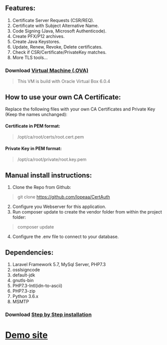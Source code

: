 ## Features:
1. Certificate Server Requests (CSR/REQ).<br />
2. Certificate with Subject Alternative Name.<br />
3. Code Signing (Java, Microsoft Authenticode).<br />
4. Create PFX/P12 archives.<br />
5. Create Java Keystores.<br />
6. Update, Renew, Revoke, Delete certificates.<br />
7. Check if CSR/Certificate/PrivateKey matches.<br />
8. More TLS tools...

### Download <a href="https://mega.nz/#!GMZSSCDD">Virtual Machine (.OVA)</a>
> This VM is build with Oracle Virtual Box 6.0.4

## How to use your own CA Certificate:
Replace the following files with your own CA Certificates and Private Key (Keep the names unchanged):
#### Certificate in PEM format:
> /opt/ca/root/certs/root.cert.pem
#### Private Key in PEM format:
> /opt/ca/root/private/root.key.pem

## Manual install instructions:
1. Clone the Repo from Github:
> git clone https://github.com/lopeaa/CertAuth
2. Configure you Webserver for this application.
3. Run composer update to create the vendor folder from within the project folder:
> composer update
4. Configure the .env file to connect to your database.

## Dependencies:
1. Laravel Framework 5.7, MySql Server, PHP7.3
2. osslsigncode
3. default-jdk
4. gnutls-bin
5. PHP7.3-Intl(idn-to-ascii)
6. PHP7.3-zip
7. Python 3.6.x
8. MSMTP

### Download <a href="https://liquabit.com/get/step-by-step-installation.pdf">Step by Step installation</a>

# <a href="https://mega.nz/#!GMZSSCDD">Demo site</a>


